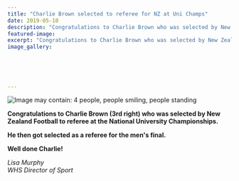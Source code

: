```yaml
---
title: "Charlie Brown selected to referee for NZ at Uni Champs"
date: 2019-05-10
description: "Congratulations to Charlie Brown who was selected by New Zealand Football to referee at the National University Champs..."
featured-image: 
excerpt: "Congratulations to Charlie Brown who was selected by New Zealand Football to referee at the National University Champs."
image_gallery:
    
    
    
    
    
---
```


<p><img src="https://scontent-syd2-1.xx.fbcdn.net/v/t1.0-9/59896823_1248592248623212_674064927782076416_n.jpg?_nc_cat=102&amp;_nc_ht=scontent-syd2-1.xx&amp;oh=f26da9da62e6d52719881d9ee19ad816&amp;oe=5D570399" alt="Image may contain: 4 people, people smiling, people standing" /></p>
<p><strong>Congratulations to Charlie Brown (3rd right) who was selected by New Zealand Football to referee at the National University Championships.&nbsp;</strong></p>
<p><strong>He then got selected as a referee for the men's final.</strong><br /><strong></strong></p>
<p><strong>Well done Charlie!</strong></p>
<p><em>Lisa Murphy</em><br /><em>WHS Director of Sport</em></p>

